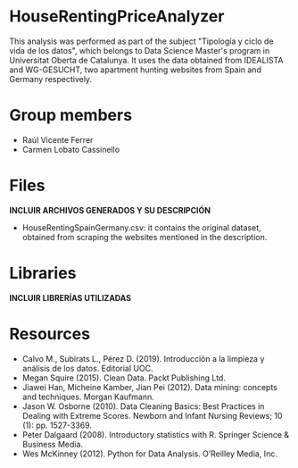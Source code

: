 # HouseRentingPriceAnalyzer
This analysis was performed as part of the subject "Tipología y ciclo de vida de los datos", which belongs to Data Science Master's program in Universitat Oberta de Catalunya. It uses the data obtained from IDEALISTA and WG-GESUCHT, two apartment hunting websites from Spain and Germany respectively.

# Group members
- Raúl Vicente Ferrer
- Carmen Lobato Cassinello

# Files
**INCLUIR ARCHIVOS GENERADOS Y SU DESCRIPCIÓN**
- HouseRentingSpainGermany.csv: it contains the original dataset, obtained from scraping the websites mentioned in the description.

# Libraries
**INCLUIR LIBRERÍAS UTILIZADAS**

# Resources
- Calvo M., Subirats L., Pérez D. (2019). Introducción a la limpieza y análisis de los datos. Editorial UOC.
- Megan Squire (2015). Clean Data. Packt Publishing Ltd.
- Jiawei Han, Micheine Kamber, Jian Pei (2012). Data mining: concepts and techniques. Morgan Kaufmann.
- Jason W. Osborne (2010). Data Cleaning Basics: Best Practices in Dealing with Extreme Scores. Newborn and Infant Nursing Reviews; 10 (1): pp. 1527-3369.
- Peter Dalgaard (2008). Introductory statistics with R. Springer Science & Business Media.
- Wes McKinney (2012). Python for Data Analysis. O’Reilley Media, Inc.

